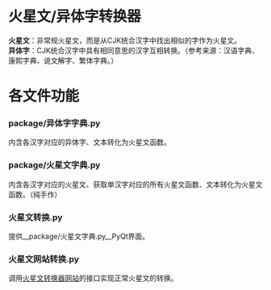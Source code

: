 # 火星文/异体字转换器
__火星文__：非常规火星文，而是从CJK统合汉字中找出相似的字作为火星文。  
__异体字__：CJK统合汉字中具有相同意思的汉字互相转换。（参考来源：汉语字典、康熙字典、说文解字、繁体字典。）  

# 各文件功能
### package/异体字字典.py
内含各汉字对应的异体字、文本转化为火星文函数。  

### package/火星文字典.py
内含各汉字对应的火星文、获取单汉字对应的所有火星文函数、文本转化为火星文函数。（纯手作）  

### 火星文转换.py
提供__package/火星文字典.py__PyQt界面。  

### 火星文网站转换.py
调用[火星文转换器网站](https://www.qiwangming.com/hxw/)的接口实现正常火星文的转换。
